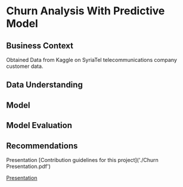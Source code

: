 # Churn Analysis With Predictive Model

## Business Context

Obtained Data from Kaggle on SyriaTel telecommunications company customer data. 
## Data Understanding

## Model

## Model Evaluation

## Recommendations




Presentation [Contribution guidelines for this project]('./Churn Presentation.pdf')

[Presentation](https://github.com/ddcots24/Movie-Data-Analysis-Microsoft/blob/main/Presentation.pdf)
